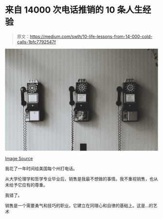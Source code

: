 # 来自 14000 次电话推销的 10 条人生经验

> 原文：<https://medium.com/swlh/10-life-lessons-from-14-000-cold-calls-1bfc7792547f>

![](img/0bae0a80ec3552e2d1bba6285d0ac60d.png)

[Image Source](https://unsplash.com/photos/71CjSSB83Wo)

我花了一年时间给美国每个州打电话。

从大学伦理学和哲学专业毕业后，销售是我最不想做的事情。我不重视销售，也从未给予它应有的尊重。

我错了。

销售是一个需要勇气和技巧的职业。它建立在同理心和自律的基础上。这是…的艺术